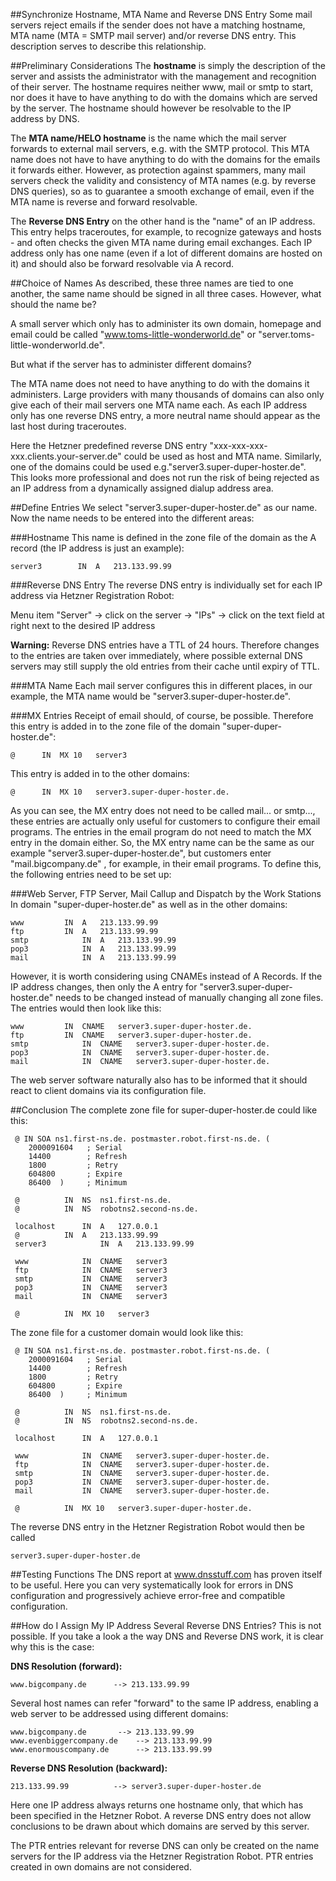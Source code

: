 ##Synchronize Hostname, MTA Name and Reverse DNS Entry
Some mail servers reject emails if the sender does not have a matching hostname, MTA name (MTA = SMTP mail server) and/or reverse DNS entry. This description serves to describe this relationship.

##Preliminary Considerations
The **hostname** is simply the description of the server and assists the administrator with the management and recognition of their server. The hostname requires neither www, mail or smtp to start, nor does it have to have anything to do with the domains which are served by the server. The hostname should however be resolvable to the IP address by DNS.

The **MTA name/HELO hostname** is the name which the mail server forwards to external mail servers, e.g. with the SMTP protocol. This MTA name does not have to have anything to do with the domains for the emails it forwards either. However, as protection against spammers, many mail servers check the validity and consistency of MTA names (e.g. by reverse DNS queries), so as to guarantee a smooth exchange of email, even if the MTA name is reverse and forward resolvable.

The **Reverse DNS Entry** on the other hand is the "name" of an IP address. This entry helps traceroutes, for example, to recognize gateways and hosts - and often checks the given MTA name during email exchanges. Each IP address only has one name (even if a lot of different domains are hosted on it) and should also be forward resolvable via A record.

##Choice of Names
As described, these three names are tied to one another, the same name should be signed in all three cases. However, what should the name be?

A small server which only has to administer its own domain, homepage and email could be called "www.toms-little-wonderworld.de" or "server.toms-little-wonderworld.de".

But what if the server has to administer different domains?

The MTA name does not need to have anything to do with the domains it administers. Large providers with many thousands of domains can also only give each of their mail servers one MTA name each. As each IP address only has one reverse DNS entry, a more neutral name should appear as the last host during traceroutes.

Here the Hetzner predefined reverse DNS entry "xxx-xxx-xxx-xxx.clients.your-server.de" could be used as host and MTA name. Similarly, one of the domains could be used e.g."server3.super-duper-hoster.de". This looks more professional and does not run the risk of being rejected as an IP address from a dynamically assigned dialup address area.

##Define Entries
We select "server3.super-duper-hoster.de" as our name. Now the name needs to be entered into the different areas:

###Hostname
This name is defined in the zone file of the domain as the A record (the IP address is just an example):

`server3		IN	A	213.133.99.99`

###Reverse DNS Entry
The reverse DNS entry is individually set for each IP address via Hetzner Registration Robot:

Menu item "Server" -> click on the server -> "IPs" -> click on the text field at right next to the desired IP address

**Warning:** Reverse DNS entries have a TTL of 24 hours. Therefore changes to the entries are taken over immediately, where possible external DNS servers may still supply the old entries from their cache until expiry of TTL.

###MTA Name
Each mail server configures this in different places, in our example, the MTA name would be "server3.super-duper-hoster.de".

###MX Entries
Receipt of email should, of course, be possible. Therefore this entry is added in to the zone file of the domain "super-duper-hoster.de":

`@		IN	MX 10	server3`

This entry is added in to the other domains:

`@		IN	MX 10	server3.super-duper-hoster.de.`

As you can see, the MX entry does not need to be called mail... or smtp..., these entries are actually only useful for customers to configure their email programs. The entries in the email program do not need to match the MX entry in the domain either. So, the MX entry name can be the same as our example "server3.super-duper-hoster.de", but customers enter "mail.bigcompany.de" , for example, in their email programs. To define this, the following entries need to be set up:

###Web Server, FTP Server, Mail Callup and Dispatch by the Work Stations
In domain "super-duper-hoster.de" as well as in the other domains:

```
www			IN	A	213.133.99.99
ftp			IN	A	213.133.99.99
smtp			IN	A	213.133.99.99
pop3			IN	A	213.133.99.99
mail			IN	A	213.133.99.99
```

However, it is worth considering using CNAMEs instead of A Records. If the IP address changes, then only the A entry for "server3.super-duper-hoster.de" needs to be changed instead of manually changing all zone files. The entries would then look like this:

```
www			IN	CNAME	server3.super-duper-hoster.de.
ftp			IN	CNAME	server3.super-duper-hoster.de.
smtp			IN	CNAME	server3.super-duper-hoster.de.
pop3			IN	CNAME	server3.super-duper-hoster.de.
mail			IN	CNAME	server3.super-duper-hoster.de.
```

The web server software naturally also has to be informed that it should react to client domains via its configuration file.

##Conclusion
The complete zone file for super-duper-hoster.de could like this:

```
 @ IN SOA ns1.first-ns.de. postmaster.robot.first-ns.de. (
  	2000091604   ; Serial
  	14400        ; Refresh
  	1800         ; Retry
  	604800       ; Expire
  	86400  )     ; Minimum

 @			IN	NS	ns1.first-ns.de.
 @			IN	NS	robotns2.second-ns.de.

 localhost		IN	A	127.0.0.1
 @			IN	A	213.133.99.99
 server3			IN	A	213.133.99.99

 www			IN	CNAME	server3
 ftp			IN	CNAME	server3
 smtp			IN	CNAME	server3
 pop3			IN	CNAME	server3
 mail			IN	CNAME	server3

 @			IN	MX 10	server3
```
 
The zone file for a customer domain would look like this:

```
 @ IN SOA ns1.first-ns.de. postmaster.robot.first-ns.de. (
  	2000091604   ; Serial
  	14400        ; Refresh
  	1800         ; Retry
  	604800       ; Expire
  	86400  )     ; Minimum

 @			IN	NS	ns1.first-ns.de.
 @			IN	NS	robotns2.second-ns.de.

 localhost		IN	A	127.0.0.1

 www			IN	CNAME	server3.super-duper-hoster.de.
 ftp			IN	CNAME	server3.super-duper-hoster.de.
 smtp			IN	CNAME	server3.super-duper-hoster.de.
 pop3			IN	CNAME	server3.super-duper-hoster.de.
 mail			IN	CNAME	server3.super-duper-hoster.de.

 @			IN	MX 10	server3.super-duper-hoster.de.
```

The reverse DNS entry in the Hetzner Registration Robot would then be called

`server3.super-duper-hoster.de`

##Testing Functions
The DNS report at www.dnsstuff.com has proven itself to be useful. Here you can very systematically look for errors in DNS configuration and progressively achieve error-free and compatible configuration.

##How do I Assign My IP Address Several Reverse DNS Entries?
This is not possible. If you take a look a the way DNS and Reverse DNS work, it is clear why this is the case:

**DNS Resolution (forward):**

`www.bigcompany.de		-->	213.133.99.99`

Several host names can refer "forward" to the same IP address, enabling a web server to be addressed using different domains:

```
www.bigcompany.de		-->	213.133.99.99
www.evenbiggercompany.de	-->	213.133.99.99
www.enormouscompany.de	 	-->	213.133.99.99
```

**Reverse DNS Resolution (backward):**

`213.133.99.99			-->	server3.super-duper-hoster.de`

Here one IP address always returns one hostname only, that which has been specified in the Hetzner Robot. A reverse DNS entry does not allow conclusions to be drawn about which domains are served by this server.

The PTR entries relevant for reverse DNS can only be created on the name servers for the IP address via the Hetzner Registration Robot. PTR entries created in own domains are not considered.
